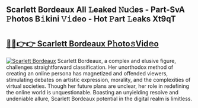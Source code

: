 ## Scarlett Bordeaux All 𝙻eaked 𝙽u𝚍es - Part-SvA 𝙿hotos B𝚒kini 𝚅𝚒deo - Hot 𝙿art 𝙻eaks Xt9qT

# <h2><a href="http://ld5b3qu.urlbe.top/?page=Scarlett+Bordeaux">🔗🔗👉👉 Scarlett Bordeaux P𝚑oto𝚜Vid𝚎o</a></h2>

[![Scarlett Bordeaux](https://i.imgur.com/eBuTRDB.gif)](http://ld5b3qu.urlbe.top/?page=Scarlett+Bordeaux)
Scarlett Bordeaux, a complex and elusive figure, challenges straightforward classification. Her unorthodox method of creating an online persona has magnetized and offended viewers, stimulating debates on artistic expression, morality, and the complexities of virtual societies. Though her future plans are unclear, her role in redefining the online world is unquestionable. Boasting an unyielding resolve and undeniable allure, Scarlett Bordeaux potential in the digital realm is limitless.
